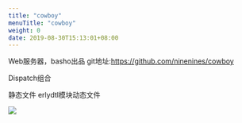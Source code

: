 ```yaml
---
title: "cowboy"
menuTitle: "cowboy"
weight: 0
date: 2019-08-30T15:13:01+08:00
---
```


Web服务器，basho出品
git地址:https://github.com/ninenines/cowboy





Dispatch组合

静态文件
erlydtl模块动态文件



![](images/screenshot_1527428901768.png)